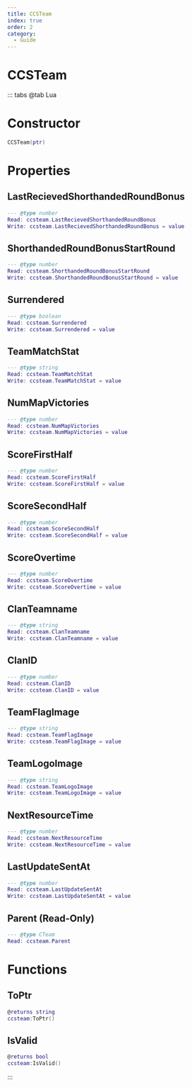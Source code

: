 ```yaml
---
title: CCSTeam
index: true
order: 2
category:
  - Guide
---
```


# CCSTeam

::: tabs
@tab Lua
# Constructor
```lua
CCSTeam(ptr)
```
# Properties
## LastRecievedShorthandedRoundBonus 
```lua
--- @type number
Read: ccsteam.LastRecievedShorthandedRoundBonus
Write: ccsteam.LastRecievedShorthandedRoundBonus = value
```
## ShorthandedRoundBonusStartRound 
```lua
--- @type number
Read: ccsteam.ShorthandedRoundBonusStartRound
Write: ccsteam.ShorthandedRoundBonusStartRound = value
```
## Surrendered 
```lua
--- @type boolean
Read: ccsteam.Surrendered
Write: ccsteam.Surrendered = value
```
## TeamMatchStat 
```lua
--- @type string
Read: ccsteam.TeamMatchStat
Write: ccsteam.TeamMatchStat = value
```
## NumMapVictories 
```lua
--- @type number
Read: ccsteam.NumMapVictories
Write: ccsteam.NumMapVictories = value
```
## ScoreFirstHalf 
```lua
--- @type number
Read: ccsteam.ScoreFirstHalf
Write: ccsteam.ScoreFirstHalf = value
```
## ScoreSecondHalf 
```lua
--- @type number
Read: ccsteam.ScoreSecondHalf
Write: ccsteam.ScoreSecondHalf = value
```
## ScoreOvertime 
```lua
--- @type number
Read: ccsteam.ScoreOvertime
Write: ccsteam.ScoreOvertime = value
```
## ClanTeamname 
```lua
--- @type string
Read: ccsteam.ClanTeamname
Write: ccsteam.ClanTeamname = value
```
## ClanID 
```lua
--- @type number
Read: ccsteam.ClanID
Write: ccsteam.ClanID = value
```
## TeamFlagImage 
```lua
--- @type string
Read: ccsteam.TeamFlagImage
Write: ccsteam.TeamFlagImage = value
```
## TeamLogoImage 
```lua
--- @type string
Read: ccsteam.TeamLogoImage
Write: ccsteam.TeamLogoImage = value
```
## NextResourceTime 
```lua
--- @type number
Read: ccsteam.NextResourceTime
Write: ccsteam.NextResourceTime = value
```
## LastUpdateSentAt 
```lua
--- @type number
Read: ccsteam.LastUpdateSentAt
Write: ccsteam.LastUpdateSentAt = value
```
## Parent (Read-Only)
```lua
--- @type CTeam
Read: ccsteam.Parent
```
# Functions
## ToPtr
```lua
@returns string
ccsteam:ToPtr()
```
## IsValid
```lua
@returns bool
ccsteam:IsValid()
```

:::